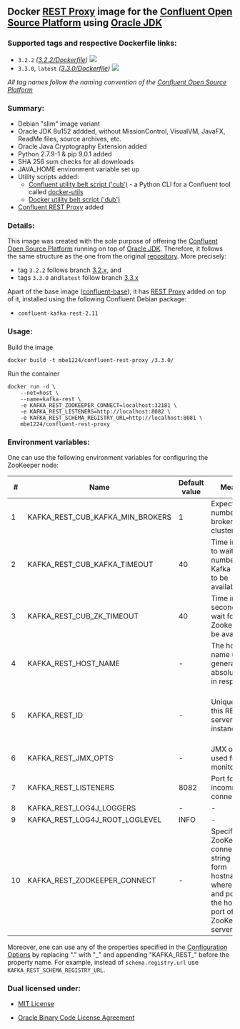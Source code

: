 ## Docker [REST Proxy] image for the [Confluent Open Source Platform] using [Oracle JDK] ##

### Supported tags and respective Dockerfile links: ###

* ```3.2.2``` _\([3.2.2/Dockerfile]\)_
[![](https://images.microbadger.com/badges/image/mbe1224/confluent-rest-proxy:3.2.2.svg)](https://microbadger.com/images/mbe1224/confluent-rest-proxy:3.2.2 "")
* ```3.3.0```, ```latest``` _\([3.3.0/Dockerfile]\)_
[![](https://images.microbadger.com/badges/image/mbe1224/confluent-rest-proxy:3.3.0.svg)](https://microbadger.com/images/mbe1224/confluent-rest-proxy:3.3.0 "")

*All tag names follow the naming convention of the [Confluent Open Source Platform]*

### Summary: ###

- Debian "slim" image variant
- Oracle JDK 8u152 addded, without MissionControl, VisualVM, JavaFX, ReadMe files, source archives, etc.
- Oracle Java Cryptography Extension added
- Python 2.7.9-1 & pip 9.0.1 added
- SHA 256 sum checks for all downloads
- JAVA\_HOME environment variable set up
- Utility scripts added:
    - [Confluent utility belt script ('cub')] - a Python CLI for a Confluent tool called [docker-utils]
    - [Docker utility belt script ('dub')]
- [Confluent REST Proxy] added

### Details: ### 

This image was created with the sole purpose of offering the [Confluent Open Source Platform] running on top of [Oracle JDK].
Therefore, it follows the same structure as the one from the original [repository]. More precisely:
- tag ```3.2.2``` follows branch [3.2.x], and 
- tags ```3.3.0``` and```latest``` follow branch [3.3.x]


Apart of the base image ([confluent-base]), it has [REST Proxy] added on top of it, installed using the following Confluent Debian package:
- ```confluent-kafka-rest-2.11```

### Usage: ###

Build the image
```shell
docker build -t mbe1224/confluent-rest-proxy /3.3.0/
```

Run the container
```shell
docker run -d \
    --net=host \
    --name=kafka-rest \
    -e KAFKA_REST_ZOOKEEPER_CONNECT=localhost:32181 \
    -e KAFKA_REST_LISTENERS=http://localhost:8082 \
    -e KAFKA_REST_SCHEMA_REGISTRY_URL=http://localhost:8081 \
    mbe1224/confluent-rest-proxy
```

### Environment variables: ###

One can use the following environment variables for configuring the ZooKeeper node:

| # | Name | Default value | Meaning | Comments |
|---|---|---|---|---|
| 1 | KAFKA\_REST\_CUB\_KAFKA\_MIN\_BROKERS | 1 | Expected number of brokers in the cluster | Check the [Confluent utility belt script ('cub')] - ```check_kafka_ready``` for more details |
| 2 | KAFKA\_REST\_CUB\_KAFKA\_TIMEOUT | 40 | Time in secs to wait for the number of Kafka nodes to be available. | Check the [Confluent utility belt script ('cub')] - ```check_kafka_ready``` for more details |
| 3 | KAFKA\_REST\_CUB\_ZK\_TIMEOUT | 40 | Time in secondss to wait for the Zookeeper to be available | Check the [Confluent utility belt script ('cub')] - ```check_zookeeper_ready``` for more details |
| 4 | KAFKA\_REST\_HOST\_NAME | - | The host name used to generate absolute URLs in responses | Required |
| 5 | KAFKA\_REST\_ID | - | Unique ID for this REST server instance | This is used in generating unique IDs for consumers that do not specify their ID. The ID is empty by default, which makes a single server setup easier to get up and running, but is not safe for multi-server deployments where automatic consumer IDs are used |
| 6 | KAFKA\_REST\_JMX\_OPTS | - | JMX options used for monitoring | KAFKA\_REST\_OPTS should contain 'com.sun.management.jmxremote.rmi.port' property |
| 7 | KAFKA\_REST\_LISTENERS | 8082 | Port for incomming connections | - |
| 8 | KAFKA\_REST\_LOG4J\_LOGGERS | - | - | - |
| 9 | KAFKA\_REST\_LOG4J\_ROOT\_LOGLEVEL | INFO | - | - |
| 10 | KAFKA\_REST\_ZOOKEEPER\_CONNECT | - | Specifies the ZooKeeper connection string in the form hostname:port where host and port are the host and port of a ZooKeeper server | To allow connecting through other ZooKeeper nodes when that ZooKeeper machine is down you can also specify multiple hosts in the form hostname1:port1,hostname2:port2,hostname3:port3 |

Moreover, one can use any of the properties specified in the [Configuration Options] by replacing "." with "\_" and appending "KAFKA\_REST\_" before the property name. For example, instead of ```schema.registry.url``` use ```KAFKA_REST_SCHEMA_REGISTRY_URL```.

### Dual licensed under: ###

* [MIT License]
* [Oracle Binary Code License Agreement]

   [docker-utils]: <https://github.com/confluentinc/cp-docker-images/tree/master/java>
   [Confluent Open Source Platform]: <https://www.confluent.io/product/confluent-open-source/>
   [REST Proxy]: <http://docs.confluent.io/current/kafka-rest/docs/index.html>   
   [Confluent REST Proxy]: <http://docs.confluent.io/current/kafka-rest/docs/index.html>   
   [Oracle JDK]: <http://www.oracle.com/technetwork/java/javase/downloads/index.html>
   [3.2.2/Dockerfile]: <https://github.com/MihaiBogdanEugen/docker-confluent-rest-proxy/blob/master/3.2.2/Dockerfile>
   [3.3.0/Dockerfile]: <https://github.com/MihaiBogdanEugen/docker-confluent-rest-proxy/blob/master/3.3.0/Dockerfile>
   [Confluent utility belt script ('cub')]: <https://raw.githubusercontent.com/confluentinc/cp-docker-images/df0091f5437113d2764cabb7433eee25fba6a4b6/debian/base/include/cub>
   [Docker utility belt script ('dub')]: <https://raw.githubusercontent.com/confluentinc/cp-docker-images/df0091f5437113d2764cabb7433eee25fba6a4b6/debian/base/include/dub>  
   [repository]: <https://github.com/confluentinc/cp-docker-images>
   [3.2.x]: <https://github.com/confluentinc/cp-docker-images/tree/3.2.x>
   [3.3.x]: <https://github.com/confluentinc/cp-docker-images/tree/3.3.x>   
   [confluent-base]: <https://hub.docker.com/r/mbe1224/confluent-base/>
   [Configuration Options]: <http://docs.confluent.io/current/kafka-rest/docs/config.html>
   [MIT License]: <https://raw.githubusercontent.com/MihaiBogdanEugen/docker-confluent-rest-proxy/master/LICENSE>
   [Oracle Binary Code License Agreement]: <https://raw.githubusercontent.com/MihaiBogdanEugen/docker-confluent-rest-proxy/master/Oracle_Binary_Code_License_Agreement%20for%20the%20Java%20SE%20Platform_Products_and_JavaFX>